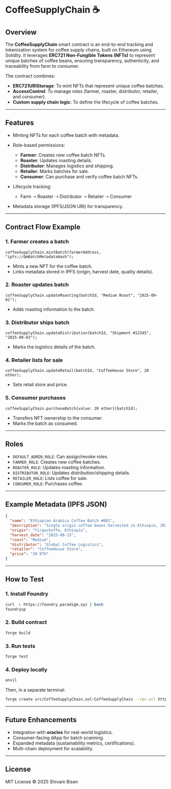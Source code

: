 # CoffeeSupplyChain ☕️

## Overview

The **CoffeeSupplyChain** smart contract is an end-to-end tracking and tokenization system for coffee supply chains, built on Ethereum using Solidity. It leverages **ERC721 Non-Fungible Tokens (NFTs)** to represent unique batches of coffee beans, ensuring transparency, authenticity, and traceability from farm to consumer.

The contract combines:

* **ERC721URIStorage**: To mint NFTs that represent unique coffee batches.
* **AccessControl**: To manage roles (farmer, roaster, distributor, retailer, and consumer).
* **Custom supply chain logic**: To define the lifecycle of coffee batches.

---

## Features

* Minting NFTs for each coffee batch with metadata.
* Role-based permissions:

  * **Farmer**: Creates new coffee batch NFTs.
  * **Roaster**: Updates roasting details.
  * **Distributor**: Manages logistics and shipping.
  * **Retailer**: Marks batches for sale.
  * **Consumer**: Can purchase and verify coffee batch NFTs.
* Lifecycle tracking:

  * Farm ➝ Roaster ➝ Distributor ➝ Retailer ➝ Consumer
* Metadata storage (IPFS/JSON URI) for transparency.

---

## Contract Flow Example

### 1. Farmer creates a batch

```solidity
coffeeSupplyChain.mintBatch(farmerAddress, "ipfs://QmBatchMetadataHash");
```

* Mints a new NFT for the coffee batch.
* Links metadata stored in IPFS (origin, harvest date, quality details).

### 2. Roaster updates batch

```solidity
coffeeSupplyChain.updateRoasting(batchId, "Medium Roast", "2025-09-01");
```

* Adds roasting information to the batch.

### 3. Distributor ships batch

```solidity
coffeeSupplyChain.updateDistribution(batchId, "Shipment #12345", "2025-09-03");
```

* Marks the logistics details of the batch.

### 4. Retailer lists for sale

```solidity
coffeeSupplyChain.updateRetail(batchId, "CoffeeHouse Store", 20 ether);
```

* Sets retail store and price.

### 5. Consumer purchases

```solidity
coffeeSupplyChain.purchaseBatch{value: 20 ether}(batchId);
```

* Transfers NFT ownership to the consumer.
* Marks the batch as consumed.

---

## Roles

* `DEFAULT_ADMIN_ROLE`: Can assign/revoke roles.
* `FARMER_ROLE`: Creates new coffee batches.
* `ROASTER_ROLE`: Updates roasting information.
* `DISTRIBUTOR_ROLE`: Updates distribution/shipping details.
* `RETAILER_ROLE`: Lists coffee for sale.
* `CONSUMER_ROLE`: Purchases coffee.

---

## Example Metadata (IPFS JSON)

```json
{
  "name": "Ethiopian Arabica Coffee Batch #001",
  "description": "Single origin coffee beans harvested in Ethiopia, 2025 season.",
  "origin": "Yirgacheffe, Ethiopia",
  "harvest_date": "2025-08-15",
  "roast": "Medium",
  "distributor": "Global Coffee Logistics",
  "retailer": "CoffeeHouse Store",
  "price": "20 ETH"
}
```

---

## How to Test

### 1. Install Foundry

```bash
curl -L https://foundry.paradigm.xyz | bash
foundryup
```

### 2. Build contract

```bash
forge build
```

### 3. Run tests

```bash
forge test
```

### 4. Deploy locally

```bash
anvil
```

Then, in a separate terminal:

```bash
forge create src/CoffeeSupplyChain.sol:CoffeeSupplyChain --rpc-url http://127.0.0.1:8545 --private-key <PRIVATE_KEY>
```

---

## Future Enhancements

* Integration with **oracles** for real-world logistics.
* Consumer-facing dApp for batch scanning.
* Expanded metadata (sustainability metrics, certifications).
* Multi-chain deployment for scalability.

---

## License

MIT License © 2025 Shivam Bisen
